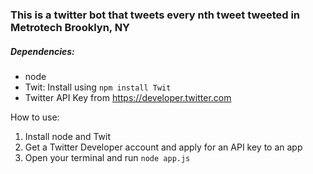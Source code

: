 ### This is a twitter bot that tweets every nth tweet tweeted in Metrotech Brooklyn, NY

##### Dependencies:
+ node
+ Twit: Install using `npm install Twit`
+ Twitter API Key from <https://developer.twitter.com>

How to use:
1. Install node and Twit
2. Get a Twitter Developer account and apply for an API key to an app
3. Open your terminal and run `node app.js`
